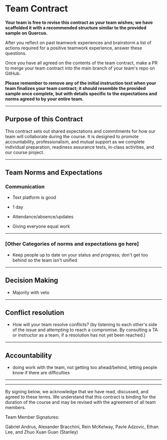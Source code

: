 # Team Contract

**Your team is free to revise this contract as your team wishes; we have scaffolded it with a recommended structure similar to the provided sample on Quercus.**

After you reflect on past teamwork experiences and brainstorm a list of actions required for a positive teamwork experience, answer these questions. 

Once you have all agreed on the contents of the team contract, make a PR to merge your team contract into the main branch of your team's repo on GitHub.

**Please remember to remove any of the initial instruction text when your team finalizes your team contract; it should resemble the provided sample once complete, but with details specific to the expectations and norms agreed to by your entire team.**

---
## Purpose of this Contract

This contract sets out shared expectations and commitments for how our team will collaborate during the course. It is designed to promote accountability, professionalism, and mutual support as we complete individual preparation, readiness assurance tests, in-class activities, and our course project.

---
## Team Norms and Expectations

### Communication

* Text platform is good
* 1 day

* Attendance/absence/updates
* Giving everyone equal work
---

### [Other Categories of norms and expectations go here]

* Keep people up to date on your status and progress; don't get too behind so the team isn't unified
---

## Decision Making

* Majority with veto
---
## Conflict resolution

* How will your team resolve conflicts? (by listening to each other's side of the issue and attempting to reach a compromise. By consulting a TA or instructor as a team, if a resolution has not yet been reached.)

---

## Accountability

* doing work with the team, not getting too ahead/behind, letting people know if there are difficulties
---

---

By signing below, we acknowledge that we have read, discussed, and agreed to these terms. We understand that this contract is binding for the duration of the course and may be revised with the agreement of all team members.

Team Member Signatures:


Gabriel Andrus, Alexander Bracchini, Rein McKelway, Pavle Adzovic, Ethan Lee, and Zhuo Xuan Guan (Stanley)
